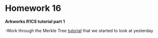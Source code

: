 # Homework 16

**Arkworks R1CS tutorial part 1**

-Work through the Merkle Tree [tutorial](https://github.com/arkworks-rs/r1cs-tutorial/blob/main/merkle-tree-example/README.md) that we started to look at yesterday